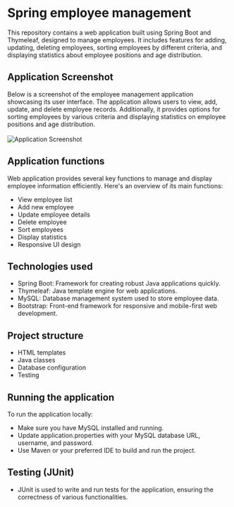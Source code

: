 # Spring employee management

This repository contains a web application built using Spring Boot and Thymeleaf, designed to manage employees. It includes features for adding, updating, deleting employees, sorting employees by different criteria, and displaying statistics about employee positions and age distribution.

## Application Screenshot
Below is a screenshot of the employee management application showcasing its user interface. The application allows users to view, add, update, and delete employee records. Additionally, it provides options for sorting employees by various criteria and displaying statistics on employee positions and age distribution.
<br><br>
![Application Screenshot](todo1.png)


## Application functions
Web application provides several key functions to manage and display employee information efficiently. Here's an overview of its main functions:
- View employee list
- Add new employee
- Update employee details
- Delete employee
- Sort employees
- Display statistics
- Responsive UI design

## Technologies used
- Spring Boot: Framework for creating robust Java applications quickly.
- Thymeleaf: Java template engine for web applications.
- MySQL: Database management system used to store employee data.
- Bootstrap: Front-end framework for responsive and mobile-first web development.

## Project structure
- HTML templates
- Java classes
- Database configuration
- Testing

## Running the application
To run the application locally:
- Make sure you have MySQL installed and running.
- Update application.properties with your MySQL database URL, username, and password.
- Use Maven or your preferred IDE to build and run the project.

## Testing (JUnit)
- JUnit is used to write and run tests for the application, ensuring the correctness of various functionalities.
